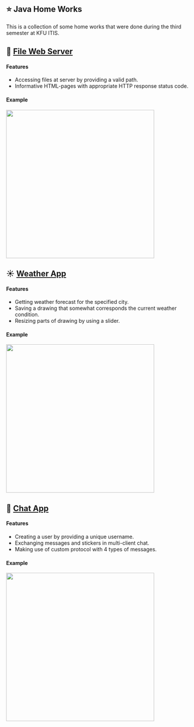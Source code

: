 ## :star: Java Home Works
This is a collection of some home works that were done during the third semester at KFU ITIS. 

## :page_with_curl: [File Web Server](https://github.com/Nauruz-Guliev/hw-java-semester3/tree/master/hw-file-webserver)

#### Features 
* Accessing files at server by providing a valid path.
* Informative HTML-pages with appropriate HTTP response status code.
#### Example

<p align="left">
   <img src="../master/images/webserver.png" width="400"/>
</p>

## :sunny: [Weather App](https://github.com/Nauruz-Guliev/hw-java-semester3/tree/master/hw-weather-app)
#### Features 
* Getting weather forecast for the specified city.
* Saving a drawing that somewhat corresponds the current weather condition.
* Resizing parts of drawing by using a slider.  

#### Example
<p align="left">
   <img src="../master/images/javafx-weather-app.png" width="400"/>
</p>


## :speech_balloon: [Chat App](https://github.com/Nauruz-Guliev/hw-java-semester3/tree/master/hw-chat-app)
#### Features 
* Creating a user by providing a unique username.
* Exchanging messages and stickers in multi-client chat.
* Making use of custom protocol with 4 types of messages.

#### Example
<p align="left">
   <img src="../master/images/chat-app.png" width="400"/>
</p>
